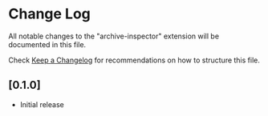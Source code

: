 # Change Log

All notable changes to the "archive-inspector" extension will be documented in this file.

Check [Keep a Changelog](http://keepachangelog.com/) for recommendations on how to structure this file.

## [0.1.0]

- Initial release